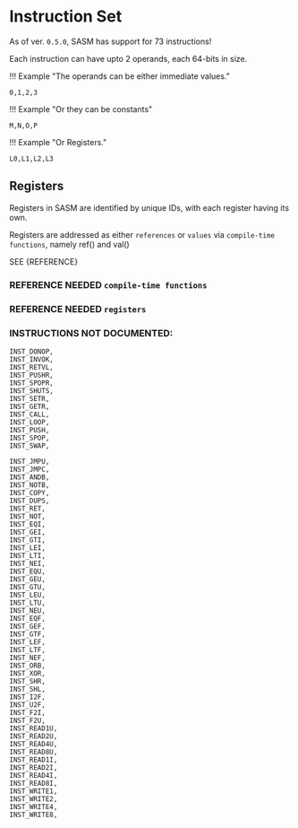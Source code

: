 # Instruction Set

As of ver. `0.5.0`, SASM has support for 73 instructions!

Each instruction can have upto 2 operands, each 64-bits in size.

!!! Example "The operands can be either immediate values."

    0,1,2,3

!!! Example "Or they can be constants"

    M,N,O,P

!!! Example "Or Registers."

    L0,L1,L2,L3

## Registers

Registers in SASM are identified by unique IDs, with each register having its own.

Registers are addressed as either `references` or `values` via `compile-time functions`, namely ref() and val()

SEE {REFERENCE}

### REFERENCE NEEDED `compile-time functions`
### REFERENCE NEEDED `registers`

### INSTRUCTIONS NOT DOCUMENTED:

    INST_DONOP,
    INST_INVOK,
    INST_RETVL,
    INST_PUSHR,
    INST_SPOPR,
    INST_SHUTS,
    INST_SETR,
    INST_GETR,
    INST_CALL,
    INST_LOOP,
    INST_PUSH,
    INST_SPOP,
    INST_SWAP,

    INST_JMPU,
    INST_JMPC,
    INST_ANDB,
    INST_NOTB,
    INST_COPY,
    INST_DUPS,
    INST_RET,
    INST_NOT,
    INST_EQI,
    INST_GEI,
    INST_GTI,
    INST_LEI,
    INST_LTI,
    INST_NEI,
    INST_EQU,
    INST_GEU,
    INST_GTU,
    INST_LEU,
    INST_LTU,
    INST_NEU,
    INST_EQF,
    INST_GEF,
    INST_GTF,
    INST_LEF,
    INST_LTF,
    INST_NEF,
    INST_ORB,
    INST_XOR,
    INST_SHR,
    INST_SHL,
    INST_I2F,
    INST_U2F,
    INST_F2I,
    INST_F2U,
    INST_READ1U,
    INST_READ2U,
    INST_READ4U,
    INST_READ8U,
    INST_READ1I,
    INST_READ2I,
    INST_READ4I,
    INST_READ8I,
    INST_WRITE1,
    INST_WRITE2,
    INST_WRITE4,
    INST_WRITE8,
